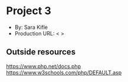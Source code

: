 # Project 3
+ By: Sara Kifle
+ Production URL: < >

## Outside resources
https://www.php.net/docs.php
https://www.w3schools.com/php/DEFAULT.asp
